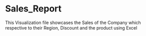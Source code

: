 # Sales_Report
This Visualization file showcases the Sales of the Company which respective to their Region, Discount and the product using Excel
